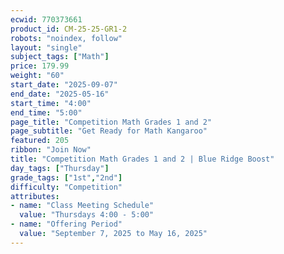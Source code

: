 ```yaml
---
ecwid: 770373661
product_id: CM-25-25-GR1-2
robots: "noindex, follow"
layout: "single"
subject_tags: ["Math"]
price: 179.99
weight: "60"
start_date: "2025-09-07"
end_date: "2025-05-16"
start_time: "4:00"
end_time: "5:00"
page_title: "Competition Math Grades 1 and 2"
page_subtitle: "Get Ready for Math Kangaroo"
featured: 205
ribbon: "Join Now"
title: "Competition Math Grades 1 and 2 | Blue Ridge Boost"
day_tags: ["Thursday"]
grade_tags: ["1st","2nd"]
difficulty: "Competition"
attributes:
- name: "Class Meeting Schedule"
  value: "Thursdays 4:00 - 5:00"
- name: "Offering Period"
  value: "September 7, 2025 to May 16, 2025"
---
```

